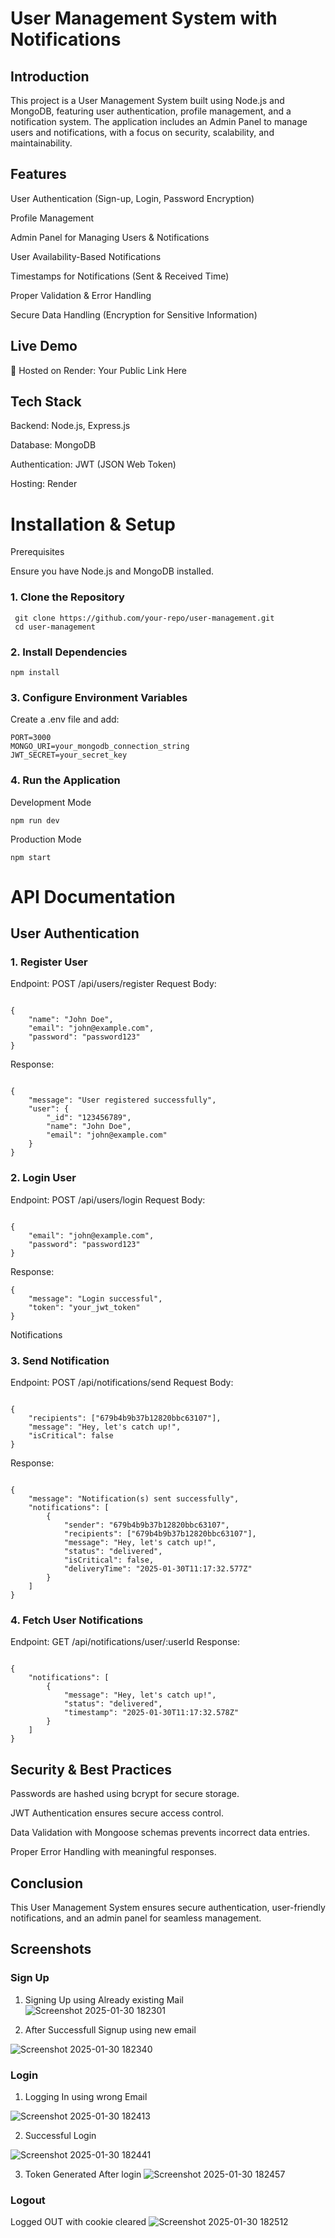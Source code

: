 # User Management System with Notifications

## Introduction

This project is a User Management System built using Node.js and MongoDB, featuring user authentication, profile management, and a notification system. The application includes an Admin Panel to manage users and notifications, with a focus on security, scalability, and maintainability.

## Features

User Authentication (Sign-up, Login, Password Encryption)

Profile Management

Admin Panel for Managing Users & Notifications

User Availability-Based Notifications

Timestamps for Notifications (Sent & Received Time)

Proper Validation & Error Handling

Secure Data Handling (Encryption for Sensitive Information)



## Live Demo

🚀 Hosted on Render: Your Public Link Here

## Tech Stack

Backend: Node.js, Express.js

Database: MongoDB

Authentication: JWT (JSON Web Token)

Hosting: Render

# Installation & Setup

Prerequisites

Ensure you have Node.js and MongoDB installed.

### 1. Clone the Repository
```
 git clone https://github.com/your-repo/user-management.git
 cd user-management

 ```

### 2. Install Dependencies
```
npm install

```
### 3. Configure Environment Variables

Create a .env file and add:
```
PORT=3000
MONGO_URI=your_mongodb_connection_string
JWT_SECRET=your_secret_key
```
### 4. Run the Application

Development Mode
```
npm run dev
```
Production Mode
```
npm start
```
# API Documentation

## User Authentication

### 1. Register User

Endpoint: POST /api/users/register
Request Body:
```

{
    "name": "John Doe",
    "email": "john@example.com",
    "password": "password123"
}
```
Response:
```

{
    "message": "User registered successfully",
    "user": {
        "_id": "123456789",
        "name": "John Doe",
        "email": "john@example.com"
    }
}
```
### 2. Login User


Endpoint: POST /api/users/login
Request Body:
```

{
    "email": "john@example.com",
    "password": "password123"
}
```

Response:
```
{
    "message": "Login successful",
    "token": "your_jwt_token"
}
```
Notifications

### 3. Send Notification

Endpoint: POST /api/notifications/send
Request Body:
```

{
    "recipients": ["679b4b9b37b12820bbc63107"],
    "message": "Hey, let's catch up!",
    "isCritical": false
}
```
Response:
```

{
    "message": "Notification(s) sent successfully",
    "notifications": [
        {
            "sender": "679b4b9b37b12820bbc63107",
            "recipients": ["679b4b9b37b12820bbc63107"],
            "message": "Hey, let's catch up!",
            "status": "delivered",
            "isCritical": false,
            "deliveryTime": "2025-01-30T11:17:32.577Z"
        }
    ]
}
```
### 4. Fetch User Notifications

Endpoint: GET /api/notifications/user/:userId
Response:
```

{
    "notifications": [
        {
            "message": "Hey, let's catch up!",
            "status": "delivered",
            "timestamp": "2025-01-30T11:17:32.578Z"
        }
    ]
}
```
## Security & Best Practices

Passwords are hashed using bcrypt for secure storage.

JWT Authentication ensures secure access control.

Data Validation with Mongoose schemas prevents incorrect data entries.

Proper Error Handling with meaningful responses.

## Conclusion

This User Management System ensures secure authentication, user-friendly notifications, and an admin panel for seamless management.

## Screenshots 
### Sign Up 
1. Signing Up using Already existing Mail
![Screenshot 2025-01-30 182301](https://github.com/user-attachments/assets/1300e91b-cde3-4860-b1ed-f6df4c9c4c95)

2. After Successfull Signup using new email

![Screenshot 2025-01-30 182340](https://github.com/user-attachments/assets/1caf5a39-c04b-4f8c-aafc-94ec6ba4391c)

### Login
1. Logging In using wrong Email

![Screenshot 2025-01-30 182413](https://github.com/user-attachments/assets/8392d003-325c-483f-9c92-ae85a7c10858)

2. Successful Login

![Screenshot 2025-01-30 182441](https://github.com/user-attachments/assets/aca198cb-6fd0-4113-ac35-d475e4195997) 

3. Token Generated After login
![Screenshot 2025-01-30 182457](https://github.com/user-attachments/assets/b86a594a-94e1-46e7-b60a-88648ff3aac9)

### Logout 
Logged OUT with cookie cleared
![Screenshot 2025-01-30 182512](https://github.com/user-attachments/assets/a732885e-d81a-4fb3-a7de-264d5aec6d14)

